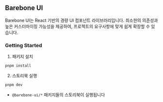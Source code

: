 ## Barebone UI

Barebone UI는 React 기반의 경량 UI 컴포넌트 라이브러리입니다. 최소한의 의존성과 높은 커스터마이징 가능성을 제공하여, 프로젝트의 요구사항에 맞게 쉽게 확장할 수 있습니다.

### Getting Started

1. 패키지 설치

```bash
pnpm install
```

2. 스토리북 실행

```bash
pnpm dev
```

- `@barebone-ui/*` 패키지들의 스토리북이 실행됩니다
